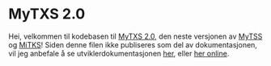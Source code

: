 # MyTXS 2.0
Hei, velkommen til kodebasen til [MyTXS 2.0](https://mytxs.samfundet.no/), den neste versjonen av [MyTSS](https://mytss.mannskor.no/login.php) og [MiTKS](https://mitks.mannskor.no/login.php)! Siden denne filen ikke publiseres som del av dokumentasjonen, vil jeg anbefale å se utviklerdokumentasjonen [her](./docs/utvikler/readme.md), eller [her online](https://mytxs.samfundet.no/docs/#/utvikler/). 